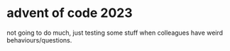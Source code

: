 # advent of code 2023

not going to do much, just testing some stuff when colleagues have weird behaviours/questions.
